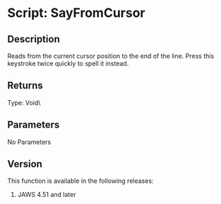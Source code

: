 # Script: SayFromCursor

## Description

Reads from the current cursor position to the end of the line. Press
this keystroke twice quickly to spell it instead.

## Returns

Type: Void\

## Parameters

No Parameters

## Version

This function is available in the following releases:

1.  JAWS 4.51 and later
